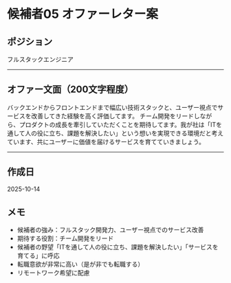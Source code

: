 # 候補者05 オファーレター案

## ポジション
フルスタックエンジニア

---

## オファー文面（200文字程度）

バックエンドからフロントエンドまで幅広い技術スタックと、ユーザー視点でサービスを改善してきた経験を高く評価してます。
チーム開発をリードしながら、プロダクトの成長を牽引していただくことを期待してます。我が社は「ITを通して人の役に立ち、課題を解決したい」という想いを実現できる環境だと考えています、共にユーザーに価値を届けるサービスを育てていきましょう。

---

## 作成日
2025-10-14

## メモ
- 候補者の強み：フルスタック開発力、ユーザー視点でのサービス改善
- 期待する役割：チーム開発をリード
- 候補者の野望「ITを通して人の役に立ち、課題を解決したい」「サービスを育てる」に呼応
- 転職意欲が非常に高い（是が非でも転職する）
- リモートワーク希望に配慮

